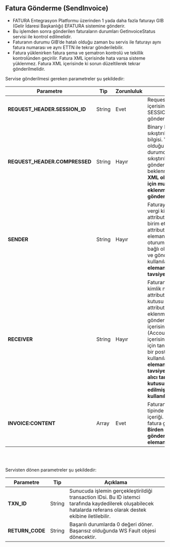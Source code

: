 ## Fatura Gönderme (SendInvoice)
* FATURA Entegrasyon Platformu üzerinden 1 yada daha fazla faturayı GIB (Gelir İdaresi Başkanlığı) EFATURA sistemine gönderir.
* Bu işlemden sonra gönderilen faturaların durumları GetInvoiceStatus servisi ile kontrol edilmelidir.
* Faturanın durumu GIB’de hatalı olduğu zaman bu servis ile faturayı aynı fatura numarası ve aynı ETTN ile tekrar gönderilebilir.
* Fatura yüklenirken fatura şema ve şematron kontrolü ve tekillik kontrolünden geçirilir. Fatura XML içerisinde hata varsa sisteme yüklenmez. Fatura XML içerisinde ki sorun düzeltilerek tekrar gönderilmelidir.


Servise gönderilmesi gereken parametreler şu şekildedir:

Parametre | Tip         | Zorunluluk  | Açıklama
--------- | ----------- | ----------- | -----------
**REQUEST_HEADER.SESSION_ID** | String | Evet | Request Header objesi içerisinde bulunan SESSION_ID gönderilmelidir.
**REQUEST_HEADER.COMPRESSED** | String | Hayır | Binary Fatura içeriği sıkıştırılmış/sıkıştırılmamış bilgisi. Varsayılan değer Y olduğu için gönderilmediği durumda fatura sıkıştırılarak/ziplenerek gönderilmesi beklenmektedir. **Faturayı XML olarak göndermek için mutlaka eleman eklenmeli ve N değeri gönderilmelidir.**
**SENDER** | String | Hayır | Faturayı gönderen tarafın vergi kimlik numarasını `vkn` attribute içerisine, gönderici birim etiketini `alias` attribute eklenmelidir. Eğer eleman gönderilmezse oturum açılan kullanıcının bağlı olduğu hesapta ki VKN ve gönderici birim etiketi kullanılacaktır. **Sender elemanı gönderilmesini tavsiye ederiz.**
**RECEIVER** | String | Hayır | Faturanın alıcı tarafının vergi kimlik numarasını `vkn` attribute içerisine, posta kutusu etiketini `alias` attribute içerisine eklenmelidir. Eğer eleman gönderilmezse fatura içerisinde ki alıcı taraf (AccountingCustomerParty) içerisinde ki VKN ve o VKN için tanımlanmış herhangi bir posta kutusu etiketi kullanılacaktır. **Receiver elemanı gönderilmesini tavsiye ederiz. Özellikle alıcı tarafından posta kutusu tercihi talep edilmişse bu eleman kullanılmalıdır.**
**INVOICE:CONTENT** | Array | Evet | Faturanın Base64Binary tipinde XML veya Ziplenmiş içeriği. Bir istek ile çoklu fatura gönderimi yapılabilir. **Birden fazla fatura göndermek için INVOICE elemanı çoklanmalıdır.**

<br><br>

Servisten dönen parametreler şu şekildedir:

Parametre | Tip        | Açıklama
--------- | ----------- | -----------
**TXN_ID** | String | Sunucuda işlemin gerçekleştirildiği transaction IDsi. Bu ID istemci tarafında kaydedilerek oluşabilecek hatalarda referans olarak destek ekibine iletilebilir.
**RETURN_CODE** | String | Başarılı durumlarda 0 değeri döner. Başarısız olduğunda WS Fault objesi dönecektir.
